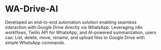 # WA-Drive-AI
Developed an end-to-end automation solution enabling seamless interaction with Google Drive directly via WhatsApp. Leveraging n8n workflows, Twilio API for WhatsApp, and AI-powered summarization, users can:  List, delete, move, rename, and upload files to Google Drive with simple WhatsApp commands.  
